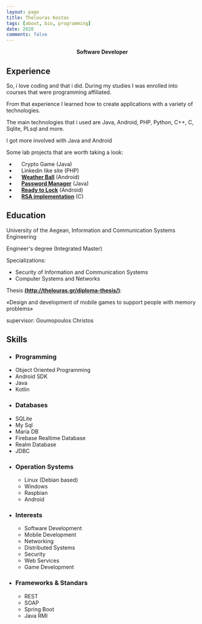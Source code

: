 ```yaml
---
layout: page
title: Thelouras Kostas
tags: [about, bio, programming]
date: 2020
comments: false
---
```

    
<center><a><b> Software Developer </b></a> </center>

## Experience

So, i love coding and that i did. During my studies I was enrolled into  courses that were programming affiliated.

From that experience I learned how to create applications with a variety of technologies.

The main technologies that i used are Java, Android, PHP, Python, C++, C, Sqlite, PLsql and more.

I got more involved with Java and Android

Some lab projects that are worth taking a look:

* &nbsp;&nbsp;&nbsp;&nbsp;Crypto Game (Java)
* &nbsp;&nbsp;&nbsp;&nbsp;Linkedin like site (PHP)
* &nbsp;&nbsp;&nbsp;&nbsp;**[Weather Ball](http://thelouras.gr/weather-ball/)** (Android)
* &nbsp;&nbsp;&nbsp;&nbsp;**[Password Manager](https://github.com/Thelouras58/PasswordManager)** (Java)
* &nbsp;&nbsp;&nbsp;&nbsp;**[Ready to Lock](https://github.com/Thelouras58/ReadyToLock)** (Android)
* &nbsp;&nbsp;&nbsp;&nbsp;**[RSA implementation](https://gist.github.com/Thelouras58/a3b04a3df0d167743084ff94442f52d8)** (C)

   
  
## Education

University of the Aegean, Information and Communication Systems Engineering

Engineer's degree (Integrated Master)

Specializations:

* Security of Information and Communication Systems
* Computer Systems and Networks

Thesis **[(http://thelouras.gr/diploma-thesis/)](http://thelouras.gr/diploma-thesis/)**:

«Design and development of mobile games to support people with memory problems»

supervisor: Goumopoulos Christos


## Skills
* ### Programming
* Object Oriented Programming
* Android SDK
* Java
* Kotlin 
* ### Databases 
* SQLite
* My Sql
* Maria DB
* Firebase Realtime Database
* Realm Database
* JDBC  
* ### Operation Systems 
    * Linux (Debian based)
    * Windows
    * Raspbian
    * Android 
* ### Interests 
    * Software Development
    * Mobile Development
    * Networking
    * Distributed Systems
    * Security
    * Web Services
    * Game Development
* ### Frameworks & Standars 
    * REST 
    * SOAP
    * Spring Boot
    * Java RMI
